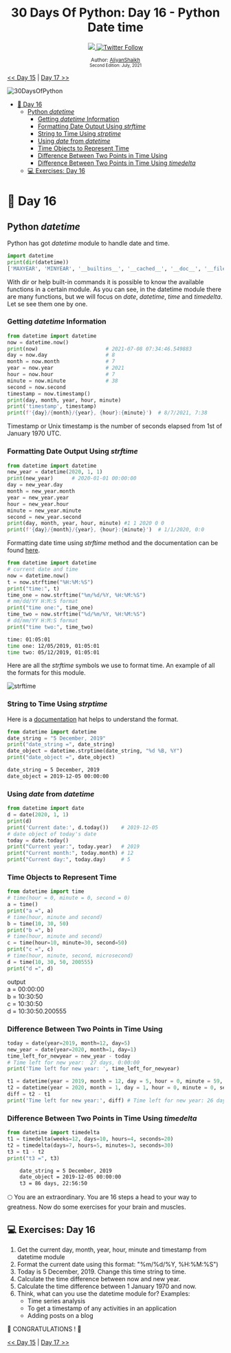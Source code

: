 <div align="center">
  <h1> 30 Days Of Python: Day 16 - Python Date time </h1>
  <a class="header-badge" target="_blank" href="https://www.linkedin.com/in/aliyan-shaikh66/">
  <img src="https://img.shields.io/badge/style--5eba00.svg?label=LinkedIn&logo=linkedin&style=social">
  </a>
  <a class="header-badge" target="_blank" href="https://twitter.com/aliyan-shaik">
  <img alt="Twitter Follow" src="https://img.shields.io/twitter/follow/aliyan-shaikh66?style=social">
  </a>

  <sub>Author:
  <a href="https://www.linkedin.com/in/aliyan-shaikh66/" target="_blank">AliyanShaikh</a><br>
  <small>Second Edition: July, 2021</small>
  </sub>

</div>

[<< Day 15](../15_Day_Python_type_errors/15_python_type_errors.md) | [Day 17 >>](../17_Day_Exception_handling/17_exception_handling.md)

![30DaysOfPython](../images/30DaysOfPython_banner3@2x.png)
- [📘 Day 16](#-day-16)
  - [Python *datetime*](#python-datetime)
    - [Getting *datetime* Information](#getting-datetime-information)
    - [Formatting Date Output Using *strftime*](#formatting-date-output-using-strftime)
    - [String to Time Using *strptime*](#string-to-time-using-strptime)
    - [Using *date* from *datetime*](#using-date-from-datetime)
    - [Time Objects to Represent Time](#time-objects-to-represent-time)
    - [Difference Between Two Points in Time Using](#difference-between-two-points-in-time-using)
    - [Difference Between Two Points in Time Using *timedelta*](#difference-between-two-points-in-time-using-timedelta)
  - [💻 Exercises: Day 16](#-exercises-day-16)
# 📘 Day 16

## Python *datetime*

Python has got _datetime_ module to handle date and time.

```py
import datetime
print(dir(datetime))
['MAXYEAR', 'MINYEAR', '__builtins__', '__cached__', '__doc__', '__file__', '__loader__', '__name__', '__package__', '__spec__', 'date', 'datetime', 'datetime_CAPI', 'sys', 'time', 'timedelta', 'timezone', 'tzinfo']
```

With dir or help built-in commands it is possible to know the available functions in a certain module. As you can see, in the datetime module there are many functions, but we will focus on _date_, _datetime_, _time_ and _timedelta_. Let se see them one by one.

### Getting *datetime* Information

```py
from datetime import datetime
now = datetime.now()
print(now)                      # 2021-07-08 07:34:46.549883
day = now.day                   # 8
month = now.month               # 7
year = now.year                 # 2021
hour = now.hour                 # 7
minute = now.minute             # 38
second = now.second
timestamp = now.timestamp()
print(day, month, year, hour, minute)
print('timestamp', timestamp)
print(f'{day}/{month}/{year}, {hour}:{minute}')  # 8/7/2021, 7:38
```

Timestamp or Unix timestamp is the number of seconds elapsed from 1st of January 1970 UTC.

### Formatting Date Output Using *strftime*

```py
from datetime import datetime
new_year = datetime(2020, 1, 1)
print(new_year)      # 2020-01-01 00:00:00
day = new_year.day
month = new_year.month
year = new_year.year
hour = new_year.hour
minute = new_year.minute
second = new_year.second
print(day, month, year, hour, minute) #1 1 2020 0 0
print(f'{day}/{month}/{year}, {hour}:{minute}')  # 1/1/2020, 0:0

```

Formatting date time using *strftime* method and the documentation can be found [here](https://strftime.org/).

```py
from datetime import datetime
# current date and time
now = datetime.now()
t = now.strftime("%H:%M:%S")
print("time:", t)
time_one = now.strftime("%m/%d/%Y, %H:%M:%S")
# mm/dd/YY H:M:S format
print("time one:", time_one)
time_two = now.strftime("%d/%m/%Y, %H:%M:%S")
# dd/mm/YY H:M:S format
print("time two:", time_two)
```

```sh
time: 01:05:01
time one: 12/05/2019, 01:05:01
time two: 05/12/2019, 01:05:01
```

Here are all the _strftime_ symbols we use to format time. An example of all the formats for this module.

![strftime](../images/strftime.png)

### String to Time Using *strptime*
Here is a [documentation](https://www.programiz.com/python-programming/datetime/strptimet) hat helps to understand the format. 

```py
from datetime import datetime
date_string = "5 December, 2019"
print("date_string =", date_string)
date_object = datetime.strptime(date_string, "%d %B, %Y")
print("date_object =", date_object)
```

```sh
date_string = 5 December, 2019
date_object = 2019-12-05 00:00:00
```

### Using *date* from *datetime*

```py
from datetime import date
d = date(2020, 1, 1)
print(d)
print('Current date:', d.today())    # 2019-12-05
# date object of today's date
today = date.today()
print("Current year:", today.year)   # 2019
print("Current month:", today.month) # 12
print("Current day:", today.day)     # 5
```

### Time Objects to Represent Time

```py
from datetime import time
# time(hour = 0, minute = 0, second = 0)
a = time()
print("a =", a)
# time(hour, minute and second)
b = time(10, 30, 50)
print("b =", b)
# time(hour, minute and second)
c = time(hour=10, minute=30, second=50)
print("c =", c)
# time(hour, minute, second, microsecond)
d = time(10, 30, 50, 200555)
print("d =", d)
```

output  
a = 00:00:00  
b = 10:30:50  
c = 10:30:50  
d = 10:30:50.200555

### Difference Between Two Points in Time Using

```py
today = date(year=2019, month=12, day=5)
new_year = date(year=2020, month=1, day=1)
time_left_for_newyear = new_year - today
# Time left for new year:  27 days, 0:00:00
print('Time left for new year: ', time_left_for_newyear)

t1 = datetime(year = 2019, month = 12, day = 5, hour = 0, minute = 59, second = 0)
t2 = datetime(year = 2020, month = 1, day = 1, hour = 0, minute = 0, second = 0)
diff = t2 - t1
print('Time left for new year:', diff) # Time left for new year: 26 days, 23: 01: 00
```

### Difference Between Two Points in Time Using *timedelta*

```py
from datetime import timedelta
t1 = timedelta(weeks=12, days=10, hours=4, seconds=20)
t2 = timedelta(days=7, hours=5, minutes=3, seconds=30)
t3 = t1 - t2
print("t3 =", t3)
```

```sh
    date_string = 5 December, 2019
    date_object = 2019-12-05 00:00:00
    t3 = 86 days, 22:56:50
```

🌕 You are an extraordinary. You are 16 steps a head to your way to greatness. Now do some exercises for your brain and muscles.

## 💻 Exercises: Day 16

1. Get the current day, month, year, hour, minute and timestamp from datetime module
1. Format the current date using this format: "%m/%d/%Y, %H:%M:%S")
1. Today is 5 December, 2019. Change this time string to time.
1. Calculate the time difference between now and new year.
1. Calculate the time difference between 1 January 1970 and now.
1. Think, what can you use the datetime module for? Examples:
   - Time series analysis
   - To get a timestamp of any activities in an application
   - Adding posts on a blog 

🎉 CONGRATULATIONS ! 🎉

[<< Day 15](../15_Day_Python_type_errors/15_python_type_errors.md) | [Day 17 >>](../17_Day_Exception_handling/17_exception_handling.md)
